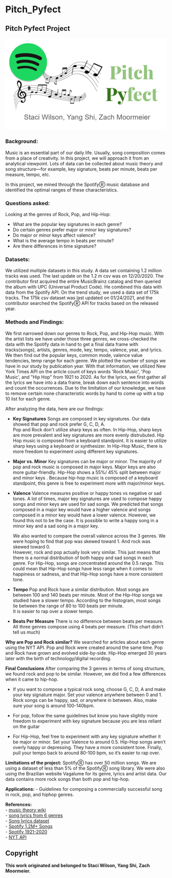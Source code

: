 # Pitch_Pyfect

## Pitch Pyfect Project
![Pitch Pyfect](Images/Pitch_Pyfect_logo.PNG)

### Background:
Music is an essential part of our daily life.  Usually, song composition comes from a place of creativity.  In this project, we will approach it from an analytical viewpoint.  Lots of data can be collected about music theory and song structure—for example, key signature, beats per minute, beats per measure, tempo, etc.   

In this project, we mined through the SpotifyⓇ music database and identified the optimal ranges of these characteristics.

### Questions asked:
Looking at the genres of Rock, Pop, and Hip-Hop:

- What are the popular key signatures in each genre?
- Do certain genres prefer major or minor key signatures?
- Do major or minor keys affect valence?
- What is the average tempo in beats per minute?
- Are there differences in time signature?

### Datasets:
We utilized multiple datasets in this study. A data set containing 1.2 million tracks was used. The last update on the 1.2 m csv was on 12/20/2020. The contributor first acquired the entire MusicBrainz catalog and then queried the album with UPC (Universal Product Code).  He combined this data with data from the Spotify API. On the trend study, we used a data set of 175k tracks. The 175k csv dataset was last updated on 01/24/2021, and the contributor searched the SpotifyⓇ API for tracks based on the released year.

### Methods and Findings:
We first narrowed down our genres to Rock, Pop, and Hip-Hop music. With the artist lists we have under those three genres, we cross-checked the data with the Spotify data in hand to get a final data frame with tracks(songs), artists, genres, mode, key, tempo, valence, year, and lyrics. We then find out the popular keys, common mode, valence value tendencies, temp range for each genre. We plotted the number of songs we have in our study by publication year. With that information, we utilized New York Times API on the article count of keys words 'Rock Music', 'Pop Music', and "Hip Hop" from 1921 to 2020. As for the lyrics, we first gather all the lyrics we have into a data frame, break down each sentence into words and count the occurrences. Due to the limitation of our knowledge, we have to remove certain none characteristic words by hand to come up with a top 10 list for each genre.

After analyzing the data, here are our findings:

- **Key Signatures**
	Songs are composed in key signatures. 
	Our data showed that pop and rock prefer G, C, D, A.  
	Pop and Rock don't utilize sharp keys as often.
	In Hip-Hop, sharp keys are more prevalent and key signatures are more evenly distrubuted.
	Hip Hop music is composed from a keyboard standpoint.  It is easier to utilize sharp keys using a keyboard or synthesizer.
	In Hip-Hop Music, there is more freedom to experiment using different key signatures.
    
- **Major vs. Minor**
	Key signatures can be major or minor.
	The majority of pop and rock music is composed in major keys. 
	Major keys are also more guitar-friendly. 
	Hip-Hop shows a 55%/ 45% split between major and minor keys .
	Because hip-hop music is composed of a keyboard standpoint, this genre is free to experiment more with major/minor keys.
    
- **Valence**
	Valence measures positive or happy tones vs negative or sad tones.
	A lot of times, major key signatures are used to compose happy songs and minor keys are used for sad songs.
	We predicted that songs composed in a major key would have a higher valence and songs composed in a minor key would have a lower valence.
	However, we found this not to be the case.
	It is possible to write a happy song in a minor key and a sad song in a major key.

	We also wanted to compare the overall valence across the 3 genres.  We were hoping to find that pop was skewed toward 1.  And rock was skewed toward 0.  
	However, rock and pop actually look very similar.  This just means that there is a normal distribution of both happy and sad songs in each genre.
	For Hip-Hop, songs are concentrated around the 0.5 range.
	This could mean that Hip-Hop songs have less range when it comes to happiness or sadness, and that Hip-Hop songs have a more consistent tone.

    
- **Tempo**
	Pop and Rock have a similar distribution.  Most songs are between 100 and 140 beats per minute.
	Most of the Hip-Hop songs we studied have a slower tempo.  According to the histogram, most songs lie between the range of 80 to 100 beats per minute.  
	It is easier to rap over a slower tempo.
    
- **Beats Per Measure**
	There is no difference between beats per measure. All three genres compose using 4 beats per measure. (This chart didn’t tell us much)

**Why are Pop and Rock similar?**
	We searched for articles about each genre using the NYT API.  Pop and Rock were created around the same time. Pop and Rock have grown and evolved side-by-side.
	Hip-Hop emerged 30 years later with the birth of technology/digital recording.

**Final Conclusions**
	After comparing the 3 genres in terms of song structure, we found rock and pop to be similar.  However, we did find a few differences when it came to hip-hop.
	
- If you want to compose a typical rock song, choose G, C, D, A and make your key signature major.  Set your valence anywhere between 0 and 1.  Rock songs can be happy, 		sad, or anywhere in between.  Also, make sure your song is around 100-140bpm. 
	
- For pop, follow the same guidelines but know you have slightly more freedom to experiment with key signature because you are less reliant on the guitar
	
- For Hip-Hop, feel free to experiment with any key signature whether it be major or minor.  Set your Valence to around 0.5.  Hip-Hop songs aren’t overly happy or 		depressing.  They have a more consistent tone.  Finally, pull your tempo back to around 80-100 bpm, so it’s easier to rap over.


**Limitations of the project:**
	SpotifyⓇ has over 50 million songs.  We are using a dataset of less than 5% of the SpotifyⓇ song library. 
	We were also using the Brazilian website Vagalume for its genre, lyrics and artist data.
	Our data contains more rock songs than both pop and hip-hop.

**Applications:**
	- Guidelines for composing a commercially successful song in rock, pop, and hiphop genres. <br>

**References:** <br>
	- [music theory wiki](https://en.wikipedia.org/wiki/Music_theory) <br>
	- [song lyrics from 6 genres](https://www.kaggle.com/neisse/scrapped-lyrics-from-6-genres)  <br>
	- [Song lyrics dataset](https://www.kaggle.com/deepshah16/song-lyrics-dataset)  <br>
	- [Spotify 1.2M+ Songs](https://www.kaggle.com/rodolfofigueroa/spotify-12m-songs)  <br>
	- [Spotify 1921-2020](https://www.kaggle.com/yamaerenay/spotify-dataset-19212020-160k-tracks)  <br>
	- [NYT API](https://developer.nytimes.com/docs/articlesearch-product/1/overview)  <br>

## Copyright 
**This work originated and belonged to Staci Wilson, Yang Shi, Zach Moormeier.**
